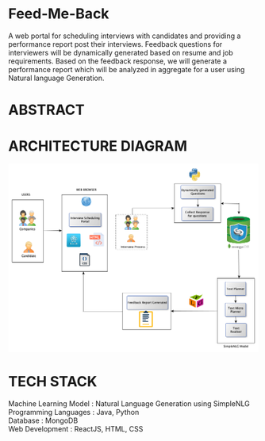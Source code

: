 # Feed-Me-Back
A web portal for scheduling interviews with candidates and providing a performance report post their interviews. Feedback questions for interviewers will be dynamically generated based on resume and job requirements. Based on the feedback response, we will generate a performance report which will be analyzed in aggregate for a user using Natural language Generation.

# ABSTRACT 

# ARCHITECTURE DIAGRAM
<img src= "Arch_Diagram272.bmp">

# TECH STACK
Machine Learning Model : Natural Language Generation using SimpleNLG <br />
Programming Languages : Java, Python <br />
Database : MongoDB <br />
Web Development : ReactJS, HTML, CSS
